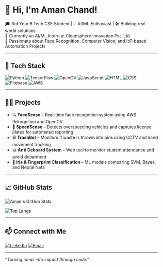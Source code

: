 # 👋 Hi, I'm Aman Chand!

🎓 3rd Year B.Tech CSE Student | 💡 AI/ML Enthusiast | 🛠️ Building real-world solutions  
📍 Currently an AI/ML Intern at Cleansphere Innovation Pvt. Ltd.  
🧠 Passionate about Face Recognition, Computer Vision, and IoT-based Automation Projects

---

## 🧰 Tech Stack
![Python](https://img.shields.io/badge/Python-3670A0?style=for-the-badge&logo=python&logoColor=fff)
![TensorFlow](https://img.shields.io/badge/TensorFlow-FF6F00?style=for-the-badge&logo=tensorflow&logoColor=white)
![OpenCV](https://img.shields.io/badge/OpenCV-27338e?style=for-the-badge&logo=opencv&logoColor=white)
![JavaScript](https://img.shields.io/badge/JavaScript-F7DF1E?style=for-the-badge&logo=javascript&logoColor=000)
![HTML](https://img.shields.io/badge/HTML5-e34c26?style=for-the-badge&logo=html5&logoColor=white)
![CSS](https://img.shields.io/badge/CSS3-1572B6?style=for-the-badge&logo=css3&logoColor=white)
![Firebase](https://img.shields.io/badge/Firebase-ffca28?style=for-the-badge&logo=firebase&logoColor=000)
![AWS](https://img.shields.io/badge/AWS-232F3E?style=for-the-badge&logo=amazon-aws&logoColor=white)

---

## 🧑‍💻 Projects

- 🔍 **FaceSense** – Real-time face recognition system using AWS Rekognition and OpenCV  
- 🚦 **SpeedSense** – Detects overspeeding vehicles and captures license plates for automated reporting  
- 🗑️ **TrashBot** – Monitors if waste is thrown into bins using CCTV and hand movement tracking  
- 📊 **Anti Deboard System** – Web tool to monitor student attendance and avoid debarment  
- 🧠 **Iris & Fingerprint Classification** – ML models comparing SVM, Bayes, and Neural Nets

---

## 📈 GitHub Stats

![Aman's GitHub Stats](https://github-readme-stats.vercel.app/api?username=amanrudra01&show_icons=true&theme=tokyonight)

![Top Langs](https://github-readme-stats.vercel.app/api/top-langs/?username=amanrudra01&layout=compact&theme=tokyonight)

---

## 📫 Connect with Me

[![LinkedIn](https://img.shields.io/badge/LinkedIn-blue?style=flat&logo=linkedin)](https://linkedin.com/in/amanchand01)
[![Email](https://img.shields.io/badge/Gmail-red?style=flat&logo=gmail&logoColor=white)](mailto:amanchand8726@gmail.com)

---

_“Turning ideas into impact through code.”_
